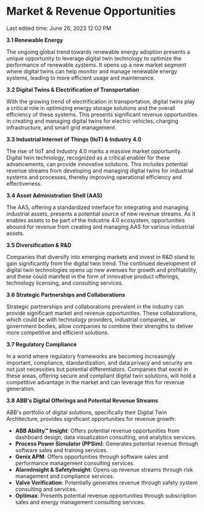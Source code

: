 # Market & Revenue Opportunities

Last edited time: June 26, 2023 12:02 PM

**3.1 Renewable Energy**

The ongoing global trend towards renewable energy adoption presents a unique opportunity to leverage digital twin technology to optimize the performance of renewable systems. It opens up a new market segment where digital twins can help monitor and manage renewable energy systems, leading to more efficient usage and maintenance.

**3.2 Digital Twins & Electrification of Transportation**

With the growing trend of electrification in transportation, digital twins play a critical role in optimizing energy storage solutions and the overall efficiency of these systems. This presents significant revenue opportunities in creating and managing digital twins for electric vehicles, charging infrastructure, and smart grid management.

**3.3 Industrial Internet of Things (IIoT) & Industry 4.0**

The rise of IIoT and Industry 4.0 marks a massive market opportunity. Digital twin technology, recognized as a critical enabler for these advancements, can provide innovative solutions. This includes potential revenue streams from developing and managing digital twins for industrial systems and processes, thereby improving operational efficiency and effectiveness.

**3.4 Asset Administration Shell (AAS)**

The AAS, offering a standardized interface for integrating and managing industrial assets, presents a potential source of new revenue streams. As it enables assets to be part of the Industrie 4.0 ecosystem, opportunities abound for revenue from creating and managing AAS for various industrial assets.

**3.5 Diversification & R&D**

Companies that diversify into emerging markets and invest in R&D stand to gain significantly from the digital twin trend. The continued development of digital twin technologies opens up new avenues for growth and profitability, and these could manifest in the form of innovative product offerings, technology licensing, and consulting services.

**3.6 Strategic Partnerships and Collaborations**

Strategic partnerships and collaborations prevalent in the industry can provide significant market and revenue opportunities. These collaborations, which could be with technology providers, industrial companies, or government bodies, allow companies to combine their strengths to deliver more competitive and efficient solutions.

**3.7 Regulatory Compliance**

In a world where regulatory frameworks are becoming increasingly important, compliance, standardization, and data privacy and security are not just necessities but potential differentiators. Companies that excel in these areas, offering secure and compliant digital twin solutions, will hold a competitive advantage in the market and can leverage this for revenue generation.

**3.8 ABB's Digital Offerings and Potential Revenue Streams**

ABB's portfolio of digital solutions, specifically their Digital Twin Architecture, provides significant opportunities for revenue growth:

- **ABB Ability™ Insight**: Offers potential revenue opportunities from dashboard design, data visualization consulting, and analytics services.
- **Process Power Simulator (PPSim)**: Generates potential revenue through software sales and training services.
- **Genix APM**: Offers opportunities through software sales and performance management consulting services.
- **AlarmInsight & SafetyInsight**: Opens up revenue streams through risk management and compliance services.
- **Valve Verification**: Potentially generates revenue through safety system consulting and services.
- **Optimax**: Presents potential revenue opportunities through subscription sales and energy management consulting services.